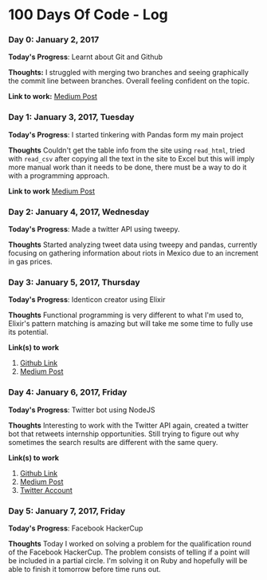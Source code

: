 # 100 Days Of Code - Log

### Day 0: January 2, 2017

**Today's Progress**: Learnt about Git and Github

**Thoughts:** I struggled with merging two branches and seeing graphically the commit line between branches. Overall feeling confident on the topic.

**Link to work:** [Medium Post](https://medium.com/@ebarragan1997/100daysofcode-day-0-git-and-github-9cc37a18ea0b#.3d21d0e5s)

### Day 1: January 3, 2017, Tuesday

**Today's Progress**: I started tinkering with Pandas form my main project

**Thoughts** Couldn't get the table info from the site using `read_html`, tried with `read_csv` after copying all the text in the site to Excel but this will imply more manual work than it needs to be done, there must be a way to do it with a programming approach.

**Link to work** [Medium Post](https://medium.com/@ebarragan1997/100daysofcoding-day-1-hacking-the-mexican-congress-b229e0cf5374#.hqqraqco3)

### Day 2: January 4, 2017, Wednesday

**Today's Progress**: Made a twitter API using tweepy.

**Thoughts** Started analyzing tweet data using tweepy and pandas, currently focusing on gathering information about riots in Mexico due to an increment in gas prices.

### Day 3: January 5, 2017, Thursday

**Today's Progress**: Identicon creator using Elixir

**Thoughts** Functional programming is very different to what I'm used to, Elixir's pattern matching is amazing but will take me some time to fully use its potential.

**Link(s) to work**
1. [Github Link](https://github.com/arcticbarra/identicon)
2. [Medium Post](https://medium.com/@ebarragan1997/100daysofcode-day-3-identicon-9df06ef6ec9b#.s9szwew1h)

### Day 4: January 6, 2017, Friday

**Today's Progress**: Twitter bot using NodeJS

**Thoughts** Interesting to work with the Twitter API again, created a twitter bot that retweets internship opportunities. Still trying to figure out why sometimes the search results are different with the same query.

**Link(s) to work**
1. [Github Link](https://github.com/arcticbarra/twitterbot)
2. [Medium Post](https://medium.com/@ebarragan1997/100daysofcode-day-4-twitter-bot-6ca611007b90#.lqhemelpz)
3. [Twitter Account](https://twitter.com/internshipbot)

### Day 5: January 7, 2017, Friday

**Today's Progress**: Facebook HackerCup

**Thoughts** Today I worked on solving a problem for the qualification round of the Facebook HackerCup. The problem consists of telling if a point will be included in a partial circle. I'm solving it on Ruby and hopefully will be able to finish it tomorrow before time runs out.
